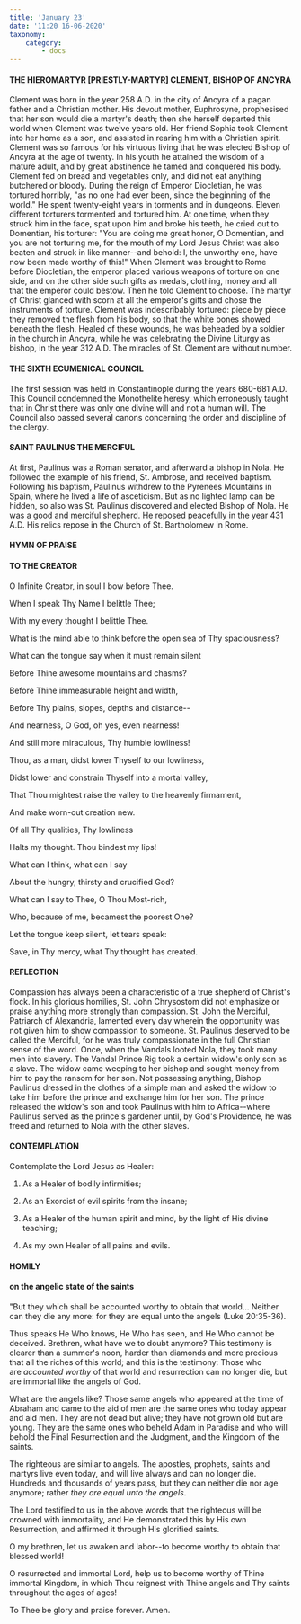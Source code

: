 ```yaml
---
title: 'January 23'
date: '11:20 16-06-2020'
taxonomy:
    category:
        - docs
---
```


#### THE HIEROMARTYR [PRIESTLY-MARTYR] CLEMENT, BISHOP OF ANCYRA

Clement was born in the year 258 A.D. in the city of Ancyra of a pagan father and a Christian mother. His devout mother, Euphrosyne, prophesised that her son would die a martyr's death; then she herself departed this world when Clement was twelve years old. Her friend Sophia took Clement into her home as a son, and assisted in rearing him with a Christian spirit. Clement was so famous for his virtuous living that he was elected Bishop of Ancyra at the age of twenty. In his youth he attained the wisdom of a mature adult, and by great abstinence he tamed and conquered his body. Clement fed on bread and vegetables only, and did not eat anything butchered or bloody. During the reign of Emperor Diocletian, he was tortured horribly, "as no one had ever been, since the beginning of the world." He spent twenty-eight years in torments and in dungeons. Eleven different torturers tormented and tortured him. At one time, when they struck him in the face, spat upon him and broke his teeth, he cried out to Domentian, his torturer: "You are doing me great honor, O Domentian, and you are not torturing me, for the mouth of my Lord Jesus Christ was also beaten and struck in like manner--and behold: I, the unworthy one, have now been made worthy of this!" When Clement was brought to Rome before Diocletian, the emperor placed various weapons of torture on one side, and on the other side such gifts as medals, clothing, money and all that the emperor could bestow. Then he told Clement to choose. The martyr of Christ glanced with scorn at all the emperor's gifts and chose the instruments of torture. Clement was indescribably tortured: piece by piece they removed the flesh from his body, so that the white bones showed beneath the flesh. Healed of these wounds, he was beheaded by a soldier in the church in Ancyra, while he was celebrating the Divine Liturgy as bishop, in the year 312 A.D. The miracles of St. Clement are without number.

#### THE SIXTH ECUMENICAL COUNCIL

The first session was held in Constantinople during the years 680-681 A.D. This Council condemned the Monothelite heresy, which erroneously taught that in Christ there was only one divine will and not a human will. The Council also passed several canons concerning the order and discipline of the clergy.

#### SAINT PAULINUS THE MERCIFUL

At first, Paulinus was a Roman senator, and afterward a bishop in Nola. He followed the example of his friend, St. Ambrose, and received baptism. Following his baptism, Paulinus withdrew to the Pyrenees Mountains in Spain, where he lived a life of asceticism. But as no lighted lamp can be hidden, so also was St. Paulinus discovered and elected Bishop of Nola. He was a good and merciful shepherd. He reposed peacefully in the year 431 A.D. His relics repose in the Church of St. Bartholomew in Rome.



#### HYMN OF PRAISE

#### TO THE CREATOR

O Infinite Creator, in soul I bow before Thee.

When I speak Thy Name I belittle Thee;

With my every thought I belittle Thee.

What is the mind able to think before the open sea of Thy spaciousness?

What can the tongue say when it must remain silent

Before Thine awesome mountains and chasms?

Before Thine immeasurable height and width,

Before Thy plains, slopes, depths and distance--

And nearness, O God, oh yes, even nearness!

And still more miraculous, Thy humble lowliness!

Thou, as a man, didst lower Thyself to our lowliness,

Didst lower and constrain Thyself into a mortal valley,

That Thou mightest raise the valley to the heavenly firmament,

And make worn-out creation new.

Of all Thy qualities, Thy lowliness

Halts my thought. Thou bindest my lips!

What can I think, what can I say

About the hungry, thirsty and crucified God?

What can I say to Thee, O Thou Most-rich,

Who, because of me, becamest the poorest One?

Let the tongue keep silent, let tears speak:

Save, in Thy mercy, what Thy thought has created.



#### REFLECTION

Compassion has always been a characteristic of a true shepherd of Christ's flock. In his glorious homilies, St. John Chrysostom did not emphasize or praise anything more strongly than compassion. St. John the Merciful, Patriarch of Alexandria, lamented every day wherein the opportunity was not given him to show compassion to someone. St. Paulinus deserved to be called the Merciful, for he was truly compassionate in the full Christian sense of the word. Once, when the Vandals looted Nola, they took many men into slavery. The Vandal Prince Rig took a certain widow's only son as a slave. The widow came weeping to her bishop and sought money from him to pay the ransom for her son. Not possessing anything, Bishop Paulinus dressed in the clothes of a simple man and asked the widow to take him before the prince and exchange him for her son. The prince released the widow's son and took Paulinus with him to Africa--where Paulinus served as the prince's gardener until, by God's Providence, he was freed and returned to Nola with the other slaves.


#### CONTEMPLATION

Contemplate the Lord Jesus as Healer:

1.  As a Healer of bodily infirmities;

1.  As an Exorcist of evil spirits from the insane;

1.  As a Healer of the human spirit and mind, by the light of His divine teaching;

1.  As my own Healer of all pains and evils.

#### HOMILY

#### on the angelic state of the saints

"But they which shall be accounted worthy to obtain that world... Neither can they die any more: for they are equal unto the angels (Luke 20:35-36).

Thus speaks He Who knows, He Who has seen, and He Who cannot be deceived. Brethren, what have we to doubt anymore? This testimony is clearer than a summer's noon, harder than diamonds and more precious that all the riches of this world; and this is the testimony: Those who are *accounted worthy* of that world and resurrection can no longer die, but are immortal like the angels of God.

What are the angels like? Those same angels who appeared at the time of Abraham and came to the aid of men are the same ones who today appear and aid men. They are not dead but alive; they have not grown old but are young. They are the same ones who beheld Adam in Paradise and who will behold the Final Resurrection and the Judgment, and the Kingdom of the saints.

The righteous are similar to angels. The apostles, prophets, saints and martyrs live even today, and will live always and can no longer die. Hundreds and thousands of years pass, but they can neither die nor age anymore; rather *they are equal unto the angels*.

The Lord testified to us in the above words that the righteous will be crowned with immortality, and He demonstrated this by His own Resurrection, and affirmed it through His glorified saints.

O my brethren, let us awaken and labor--to become worthy to obtain that blessed world!

O resurrected and immortal Lord, help us to become worthy of Thine immortal Kingdom, in which Thou reignest with Thine angels and Thy saints throughout the ages of ages!

To Thee be glory and praise forever. Amen.
